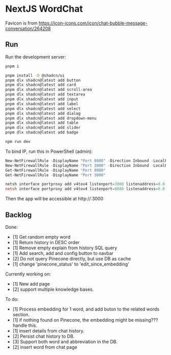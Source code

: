 # NextJS WordChat

Favicon is from https://icon-icons.com/icon/chat-bubble-message-conversation/264208

## Run

Run the development server:

```bash
pnpm i

pnpm install -D @shadcn/ui
pnpm dlx shadcn@latest add button
pnpm dlx shadcn@latest add card
pnpm dlx shadcn@latest add scroll-area
pnpm dlx shadcn@latest add textarea
pnpm dlx shadcn@latest add input
pnpm dlx shadcn@latest add label
pnpm dlx shadcn@latest add select
pnpm dlx shadcn@latest add dialog
pnpm dlx shadcn@latest add dropdown-menu
pnpm dlx shadcn@latest add table
pnpm dlx shadcn@latest add slider
pnpm dlx shadcn@latest add badge

npm run dev
```

To bind IP, run this in PowerShell (admin):

```powershell
New-NetFirewallRule -DisplayName "Port 8080" -Direction Inbound -LocalPort 8080 -Protocol TCP -Action Allow
New-NetFirewallRule -DisplayName "Port 3000" -Direction Inbound -LocalPort 3000 -Protocol TCP -Action Allow
Get-NetFirewallRule -DisplayName "Port 8080"
Get-NetFirewallRule -DisplayName "Port 3000"

netsh interface portproxy add v4tov4 listenport=3000 listenaddress=0.0.0.0 connectport=3000 connectaddress=172.22.170.120
netsh interface portproxy add v4tov4 listenport=8080 listenaddress=0.0.0.0 connectport=8080 connectaddress=172.22.170.120
```

Then the app will be accessible at http://<host-machine-ip>:3000

## Backlog

Done:

* [1] Get random empty word
* [1] Return history in DESC order
* [1] Remove empty explain from history SQL query
* [1] Add search, add and config button to navbar
* [2] Do not query Pinecone directly, but use DB as cache
* [1] change 'pinecone_status' to 'edit_since_embedding'

Currently working on:

* [1] New add page
* [2] support multiple knowledge bases.

To do:

* [1] Process embedding for 1 word, and add buton to the related words section.
* [1] if nothing found on Pinecone, the embedding might be missing??? handle this.
* [1] insert details from chat history.
* [2] Persist chat history to DB.
* [3] Support both word and abbreviation in the DB.
* [2] insert word from chat page
